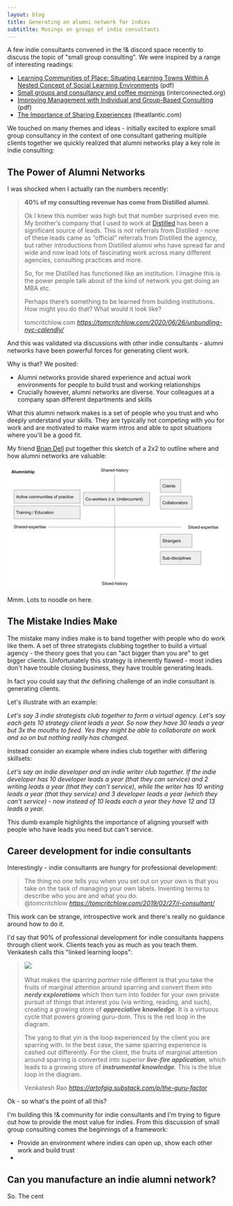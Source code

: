 ```yaml
---
layout: blog
title: Generating an alumni network for indies
subtitlte: Musings on groups of indie consultants
---
```


A few indie consultants convened in the !& discord space recently to discuss the topic of "small group consulting". We were inspired by a range of interesting readings:

- [Learning Communities of Place: Situating Learning Towns Within A Nested Concept of Social Learning Environments](https://www.dropbox.com/s/w3z4fxvo37s7crc/Learning%20Communities%20of%20Place.doc?dl=0) (pdf)
- [Small groups and consultancy and coffee mornings](http://interconnected.org/home/2015/10/07/small_groups_and_consultancy) (interconnected.org)
- [Improving Management with Individual and Group-Based Consulting](http://documents1.worldbank.org/curated/en/166671557929384690/pdf/Improving-Management-with-Individual-and-Group-Based-Consulting-Results-from-a-Randomized-Experiment-in-Colombia.pdf) (pdf)
- [The Importance of Sharing Experiences](https://www.theatlantic.com/health/archive/2014/10/the-importance-of-sharing-experiences/381493/) (theatlantic.com)

We touched on many themes and ideas - initially excited to explore small group consultancy in the context of one consultant gathering multiple clients together we quickly realized that alumni networks play a key role in indie consulting:

## The Power of Alumni Networks

I was shocked when I actually ran the numbers recently:

<blockquote class="quoteback" darkmode="" data-title="Can Calendly Unbundle NYC?" data-author="tomcritchlow.com" cite="https://tomcritchlow.com/2020/06/26/unbundling-nyc-calendly/">
<p><strong>40% of my consulting revenue has come from Distilled alumni</strong><span>.</span><br></p>

<p>Ok I knew this number was high but that number surprised even me. My brother’s company that I used to work at <a href="https://www.distilled.net/" target="_blank" rel="noopener">Distilled</a>&nbsp;has been a significant source of leads. This is <em>not</em> referrals from Distilled - none of these leads came as “official” referrals from Distilled the agency, but rather introductions from Distilled alumni who have spread far and wide and now lead lots of fascinating work across many different agencies, consulting practices and more.</p>

<p>So, for me Distilled has functioned like an institution. I imagine this is the power people talk about of the kind of network you get doing an MBA etc.</p>

<p>Perhaps there’s something to be learned from building institutions. How might you do that? What would it look like?</p>
<footer>tomcritchlow.com<cite> <a href="https://tomcritchlow.com/2020/06/26/unbundling-nyc-calendly/">https://tomcritchlow.com/2020/06/26/unbundling-nyc-calendly/</a></cite></footer>
</blockquote><script note="" src="https://cdn.jsdelivr.net/gh/Blogger-Peer-Review/quotebacks@1/quoteback.js"></script>

And this was validated via discussions with other indie consultants - alumni networks have been powerful forces for generating client work.

Why is that? We posited:

- Alumni networks provide shared experience and actual work environments for people to build trust and working relationships
- Crucially however, alumni networks are diverse. Your colleagues at a company span different departments and skills

What this alumni network makes is a set of people who you trust and who deeply understand your skills. They are typically not competing with you for work and are motivated to make warm intros and able to spot situations where you'll be a good fit.

My friend [Brian Dell](https://twitter.com/itsbdell) put together this sketch of a 2x2 to outline where and how alumni networks are valuable:

![](/images/alumni-matrix.svg)

Mmm. Lots to noodle on here.

## The Mistake Indies Make

The mistake many indies make is to band together with people who do work like them. A set of three strategists clubbing together to build a virtual agency - the theory goes that you can "act bigger than you are" to get bigger clients. Unfortunately this strategy is inherently flawed - most indies don't have trouble closing business, they have trouble generating leads.

In fact you could say that *the* defining challenge of an indie consultant is generating clients.

Let's illustrate with an example:

*Let's say 3 indie strategists club together to form a virtual agency. Let's say each gets 10 strategy client leads a year. So now they have 30 leads a year but 3x the mouths to feed. Yes they might be able to collaborate on work and so on but nothing really has changed*.

Instead consider an example where indies club together with differing skillsets:

*Let's say an indie developer and an indie writer club together. If the indie developer has 10 developer leads a year (that they can service) and 2 writing leads a year (that they can't service), while the writer has 10 writing leads a year (that they service) and 3 developer leads a year (which they can't service) - now instead of 10 leads each a year they have 12 and 13 leads a year.*

This dumb example highlights the importance of aligning yourself with people who have leads you need but can't service.

## Career development for indie consultants

Interestingly - indie consultants are hungry for professional development:

<blockquote class="quoteback" darkmode="" data-title="I%2C%20consultant%3F" data-author="@tomcritchlow" cite="https://tomcritchlow.com/2019/02/27/i-consultant/">
The thing no one tells you when you set out on your own is that you take on the task of managing your own labels. Inventing terms to describe who you are and what you do.
<footer>@tomcritchlow <cite><a href="https://tomcritchlow.com/2019/02/27/i-consultant/">https://tomcritchlow.com/2019/02/27/i-consultant/</a></cite></footer>
</blockquote>
<script note="" src="https://cdn.jsdelivr.net/gh/Blogger-Peer-Review/quotebacks@1/quoteback.js"></script>

This work can be strange, introspective work and there's really no guidance around how to do it.

I'd say that 90% of professional development for indie consultants happens through client work. Clients teach you as much as you teach them. Venkatesh calls this "linked learning loops":

<blockquote class="quoteback" darkmode="" data-title="The Guru Factor" data-author="Venkatesh Rao" cite="https://artofgig.substack.com/p/the-guru-factor">
<img src="https://cdn.substack.com/image/fetch/w_1456,c_limit,f_auto,q_auto:good,fl_progressive:steep/https%3A%2F%2Fbucketeer-e05bbc84-baa3-437e-9518-adb32be77984.s3.amazonaws.com%2Fpublic%2Fimages%2F4319079f-31e2-417d-9315-ba6d836d41ed_1320x956.png" />
<p>What makes the sparring <em>partner </em>role different is that you take the fruits of marginal attention around sparring and convert them into <em><strong>nerdy explorations</strong> </em>which then turn into fodder for your own private pursuit of things that interest you (via writing, reading, and such), creating a growing store of <em><strong>appreciative knowledge</strong></em>. It is a virtuous cycle that powers growing guru-dom. This is the red loop in the diagram.</p><p>The yang to that yin is the loop experienced by the client you are sparring with. In the best case, the same sparring experience is cashed out differently. For the client, the fruits of marginal attention around sparring is converted into superior <em><strong>live-fire application</strong></em>, which leads to a growing store of <em><strong>instrumental knowledge</strong>.</em> This is the blue loop in the diagram.</p>
<footer>Venkatesh Rao<cite> <a href="https://artofgig.substack.com/p/the-guru-factor">https://artofgig.substack.com/p/the-guru-factor</a></cite></footer>
</blockquote><script note="" src="https://cdn.jsdelivr.net/gh/Blogger-Peer-Review/quotebacks@1/quoteback.js"></script>

Ok - so what's the point of all this?

I'm building this !& community for indie consultants and I'm trying to figure out how to provide the most value for indies. From this discussion of small group consulting comes the beginnings of a framework:

- Provide an environment where indies can open up, show each other work and build trust 
- 



## Can you manufacture an indie alumni network?



So. The cent
